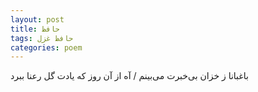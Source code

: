 ```yaml
---
layout: post
title: حافظ
tags: حافظ غزل
categories: poem
---
```


باغبانا ز خزان بی‌خبرت می‌بینم / آه از آن روز که یادت گل رعنا ببرد